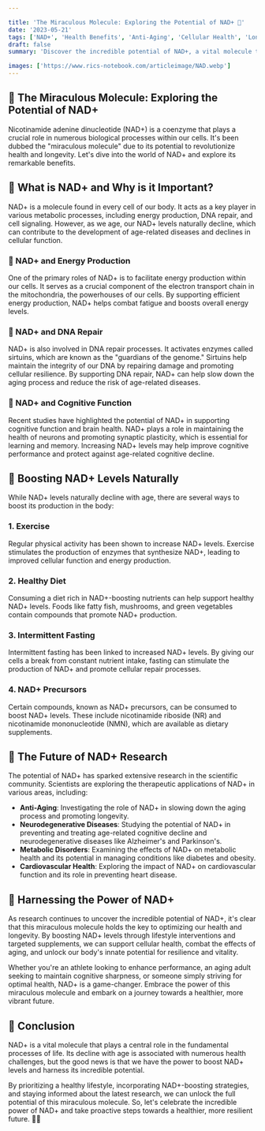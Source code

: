 ```yaml
---

title: 'The Miraculous Molecule: Exploring the Potential of NAD+ 🧬'
date: '2023-05-21'
tags: ['NAD+', 'Health Benefits', 'Anti-Aging', 'Cellular Health', 'Longevity', 'Supplements']
draft: false
summary: 'Discover the incredible potential of NAD+, a vital molecule that holds the key to cellular health and longevity. From boosting energy levels to slowing down the aging process, NAD+ is a game-changer in the world of health and wellness. 💪'

images: ['https://www.rics-notebook.com/articleimage/NAD.webp']
---
```


## 🌟 The Miraculous Molecule: Exploring the Potential of NAD+

Nicotinamide adenine dinucleotide (NAD+) is a coenzyme that plays a crucial role in numerous biological processes within our cells. It's been dubbed the "miraculous molecule" due to its potential to revolutionize health and longevity. Let's dive into the world of NAD+ and explore its remarkable benefits.

## 🧬 What is NAD+ and Why is it Important?

NAD+ is a molecule found in every cell of our body. It acts as a key player in various metabolic processes, including energy production, DNA repair, and cell signaling. However, as we age, our NAD+ levels naturally decline, which can contribute to the development of age-related diseases and declines in cellular function.

### 🔋 NAD+ and Energy Production

One of the primary roles of NAD+ is to facilitate energy production within our cells. It serves as a crucial component of the electron transport chain in the mitochondria, the powerhouses of our cells. By supporting efficient energy production, NAD+ helps combat fatigue and boosts overall energy levels.

### 🎯 NAD+ and DNA Repair

NAD+ is also involved in DNA repair processes. It activates enzymes called sirtuins, which are known as the "guardians of the genome." Sirtuins help maintain the integrity of our DNA by repairing damage and promoting cellular resilience. By supporting DNA repair, NAD+ can help slow down the aging process and reduce the risk of age-related diseases.

### 🧠 NAD+ and Cognitive Function

Recent studies have highlighted the potential of NAD+ in supporting cognitive function and brain health. NAD+ plays a role in maintaining the health of neurons and promoting synaptic plasticity, which is essential for learning and memory. Increasing NAD+ levels may help improve cognitive performance and protect against age-related cognitive decline.

## 🌿 Boosting NAD+ Levels Naturally

While NAD+ levels naturally decline with age, there are several ways to boost its production in the body:

### 1. Exercise

Regular physical activity has been shown to increase NAD+ levels. Exercise stimulates the production of enzymes that synthesize NAD+, leading to improved cellular function and energy production.

### 2. Healthy Diet

Consuming a diet rich in NAD+-boosting nutrients can help support healthy NAD+ levels. Foods like fatty fish, mushrooms, and green vegetables contain compounds that promote NAD+ production.

### 3. Intermittent Fasting

Intermittent fasting has been linked to increased NAD+ levels. By giving our cells a break from constant nutrient intake, fasting can stimulate the production of NAD+ and promote cellular repair processes.

### 4. NAD+ Precursors

Certain compounds, known as NAD+ precursors, can be consumed to boost NAD+ levels. These include nicotinamide riboside (NR) and nicotinamide mononucleotide (NMN), which are available as dietary supplements.

## 🔬 The Future of NAD+ Research

The potential of NAD+ has sparked extensive research in the scientific community. Scientists are exploring the therapeutic applications of NAD+ in various areas, including:

- **Anti-Aging**: Investigating the role of NAD+ in slowing down the aging process and promoting longevity.
- **Neurodegenerative Diseases**: Studying the potential of NAD+ in preventing and treating age-related cognitive decline and neurodegenerative diseases like Alzheimer's and Parkinson's.
- **Metabolic Disorders**: Examining the effects of NAD+ on metabolic health and its potential in managing conditions like diabetes and obesity.
- **Cardiovascular Health**: Exploring the impact of NAD+ on cardiovascular function and its role in preventing heart disease.

## 💪 Harnessing the Power of NAD+

As research continues to uncover the incredible potential of NAD+, it's clear that this miraculous molecule holds the key to optimizing our health and longevity. By boosting NAD+ levels through lifestyle interventions and targeted supplements, we can support cellular health, combat the effects of aging, and unlock our body's innate potential for resilience and vitality.

Whether you're an athlete looking to enhance performance, an aging adult seeking to maintain cognitive sharpness, or someone simply striving for optimal health, NAD+ is a game-changer. Embrace the power of this miraculous molecule and embark on a journey towards a healthier, more vibrant future.

## 🌈 Conclusion

NAD+ is a vital molecule that plays a central role in the fundamental processes of life. Its decline with age is associated with numerous health challenges, but the good news is that we have the power to boost NAD+ levels and harness its incredible potential.

By prioritizing a healthy lifestyle, incorporating NAD+-boosting strategies, and staying informed about the latest research, we can unlock the full potential of this miraculous molecule. So, let's celebrate the incredible power of NAD+ and take proactive steps towards a healthier, more resilient future. 🌟💪
